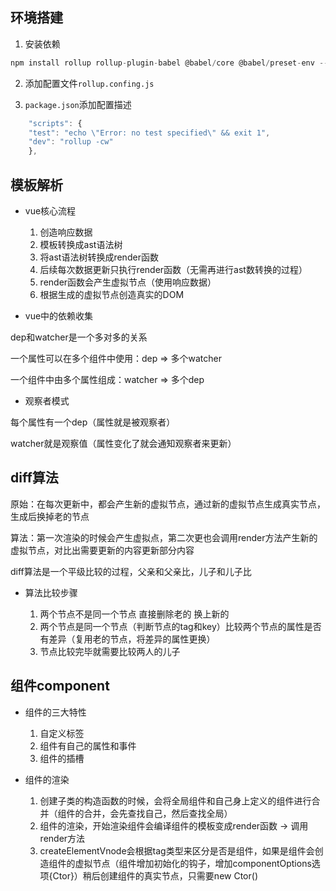## 环境搭建

1. 安装依赖

```js
npm install rollup rollup-plugin-babel @babel/core @babel/preset-env --save-dev
```

2. 添加配置文件`rollup.confing.js`

3. `package.json`添加配置描述

```js
    "scripts": {
    "test": "echo \"Error: no test specified\" && exit 1",
    "dev": "rollup -cw"
    },
```

## 模板解析

* vue核心流程

    1. 创造响应数据
    2. 模板转换成ast语法树
    3. 将ast语法树转换成render函数
    4. 后续每次数据更新只执行render函数（无需再进行ast数转换的过程）
    5. render函数会产生虚拟节点（使用响应数据）
    6. 根据生成的虚拟节点创造真实的DOM

* vue中的依赖收集

dep和watcher是一个多对多的关系

一个属性可以在多个组件中使用：dep => 多个watcher

一个组件中由多个属性组成：watcher => 多个dep

* 观察者模式

每个属性有一个dep（属性就是被观察者）

watcher就是观察值（属性变化了就会通知观察者来更新）

## diff算法

原始：在每次更新中，都会产生新的虚拟节点，通过新的虚拟节点生成真实节点，生成后换掉老的节点

算法：第一次渲染的时候会产生虚拟点，第二次更也会调用render方法产生新的虚拟节点，对比出需要更新的内容更新部分内容

diff算法是一个平级比较的过程，父亲和父亲比，儿子和儿子比

* 算法比较步骤

    1. 两个节点不是同一个节点 直接删除老的 换上新的
    2. 两个节点是同一个节点（判断节点的tag和key）比较两个节点的属性是否有差异（复用老的节点，将差异的属性更换）
    3. 节点比较完毕就需要比较两人的儿子

## 组件component

* 组件的三大特性

    1. 自定义标签
    2. 组件有自己的属性和事件
    3. 组件的插槽

* 组件的渲染

    1. 创建子类的构造函数的时候，会将全局组件和自己身上定义的组件进行合并（组件的合并，会先查找自己，然后查找全局）
    2. 组件的渲染，开始渲染组件会编译组件的模板变成render函数 -> 调用render方法
    3. createElementVnode会根据tag类型来区分是否是组件，如果是组件会创造组件的虚拟节点（组件增加初始化的钩子，增加componentOptions选项{Ctor}）稍后创建组件的真实节点，只需要new Ctor()